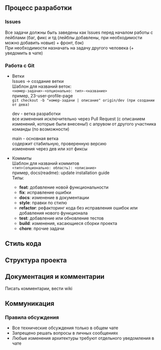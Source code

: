 ## Процесс разработки
### Issues
Все задачи должны быть заведены как Issues перед началом работы с лейблами (баг, фикс и тд (лейблы добавлены, при необходимости можно добавить новые) + фронт, бэк)  
При необходимости назначать на задачу другого человека (+ уведомить в чате)
### Работа с Git
- Ветки  
	Issues -> создание ветки   
	Шаблон для названий веток:    
	```<номер-задачи>-<опционально: тип>-<название>```  
	пример, 23-user-profile-page  
	```git checkout -b "номер-задачи | описание" origin/dev (при создании от дева)```
	  
	dev - ветка разработки    
	все изменения исключительно через Pull Request (с описанием изменений, которые были внесены!) с апрувом от другого участника команды (по возможности)  
	  
	main - основная ветка  
	содержит стабильную, проверенную версию  
	изменения через дев или хот фиксы
- Коммиты  
	Шаблон для названий коммитов  
	```<тип>(опционально: область): <описание>```  
	пример, docs(readme): update installation guide  
	Типы:
	- **feat**: добавление новой функциональности
	- **fix**: исправление ошибки
	- **docs**: изменение в документации
	- **style**: правки по стилю
	- **refactor**: рефакторинг кода без исправления ошибок или добавления нового функционала
	- **test**: добавление или обновление тестов
	- **build**: изменения, касающиеся сборки проекта
	- **chore**: прочие задачи


## Стиль кода

## Структура проекта

## Документация и комментарии
Писать комментарии, вести wiki

## Коммуникация
### Правила обсуждения
- Все технические обсуждения только в общем чате
- Запрещено решать вопросы в личных сообщениях
- Любые изменения архитектуры требуют отдельного уведомления в чате
